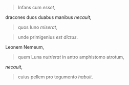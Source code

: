 > Infans cum *esset*, 
 
dracones duos duabus manibus *necauit*,  

>quos Iuno *miserat*,  


>unde primigenius *est* *dictus*.  


Leonem Nemeum,  

>quem Luna *nutrierat* in antro amphistomo atrotum,  

*necauit*,  

>cuius pellem pro tegumento *habuit*.  

